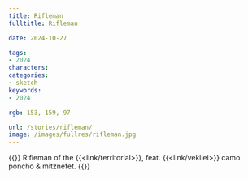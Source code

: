 ```yaml
---
title: Rifleman
fulltitle: Rifleman

date: 2024-10-27

tags:
- 2024
characters:
categories:
- sketch
keywords:
- 2024

rgb: 153, 159, 97

url: /stories/rifleman/
image: /images/fullres/rifleman.jpg
---
```

{{<note caption>}}
Rifleman of the {{<link/territorial>}}, feat. {{<link/vekllei>}} camo poncho & mitznefet.
{{</note>}}